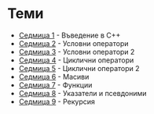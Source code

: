 # Теми

* [Седмица  1](01) - Въведение в С++
* [Седмица  2](02) - Условни оператори
* [Седмица  3](03) - Условни оператори 2
* [Седмица  4](04) - Циклични оператори
* [Седмица  5](05) - Циклични оператори 2
* [Седмица  6](06) - Масиви
* [Седмица  7](07) - Функции
* [Седмица  8](08) - Указатели и псевдоними
* [Седмица  9](09) - Рекурсия
